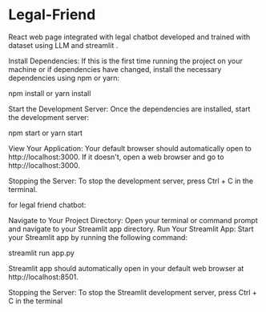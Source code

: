# Legal-Friend

React web page integrated with
legal chatbot developed and trained with dataset using LLM and streamlit .


Install Dependencies: If this is the first time running the project on your machine or if dependencies have changed, install the necessary dependencies using npm or yarn:

npm install
or
yarn install


Start the Development Server: Once the dependencies are installed, start the development server:


npm start
or
yarn start


View Your Application: Your default browser should automatically open to http://localhost:3000. If it doesn't, open a web browser and go to http://localhost:3000.

Stopping the Server: To stop the development server, press Ctrl + C in the terminal.


for legal friend chatbot:

Navigate to Your Project Directory: Open your terminal or command prompt and navigate to your Streamlit app directory. 
Run Your Streamlit App: Start your Streamlit app by running the following command:

streamlit run app.py

Streamlit app should automatically open in your default web browser at http://localhost:8501.

Stopping the Server: To stop the Streamlit development server, press Ctrl + C in the terminal
